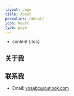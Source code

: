 ```yaml
---
layout: page
title: About
permalink: /about/
icon: heart
type: page
---
```


* content
{:toc}

## 关于我



## 联系我


* Email: voaabc@outlook.com



